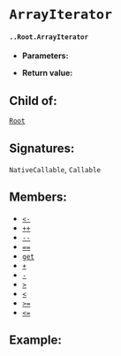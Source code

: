 # `ArrayIterator`

#### `..Root.ArrayIterator`

* **Parameters:**

* **Return value:**

## Child of:

[`Root`](docs..Root.md)

## Signatures:

`NativeCallable`, `Callable`

## Members:
- [`<-`](docs..Root.ArrayIterator.<-.md)
- [`++`](docs..Root.ArrayIterator.++.md)
- [`--`](docs..Root.ArrayIterator.--.md)
- [`==`](docs..Root.ArrayIterator.==.md)
- [`get`](docs..Root.ArrayIterator.get.md)
- [`+`](docs..Root.ArrayIterator.+.md)
- [`-`](docs..Root.ArrayIterator.-.md)
- [`>`](docs..Root.ArrayIterator.>.md)
- [`<`](docs..Root.ArrayIterator.<.md)
- [`>=`](docs..Root.ArrayIterator.>=.md)
- [`<=`](docs..Root.ArrayIterator.<=.md)


## Example:



